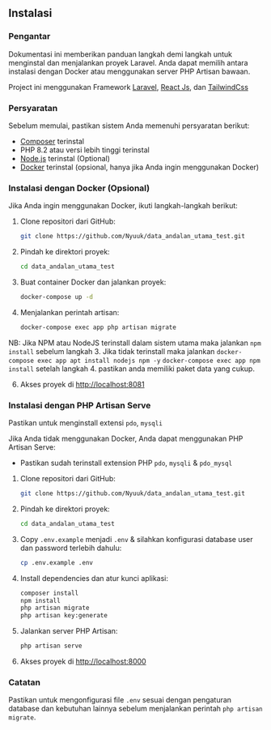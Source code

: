 ## Instalasi

### Pengantar
Dokumentasi ini memberikan panduan langkah demi langkah untuk menginstal dan menjalankan proyek Laravel. Anda dapat memilih antara instalasi dengan Docker atau menggunakan server PHP Artisan bawaan.

Project ini menggunakan Framework [Laravel](https://laravel.com/), [React Js](https://react.dev/), dan [TailwindCss](https://tailwindcss.com/)

### Persyaratan
Sebelum memulai, pastikan sistem Anda memenuhi persyaratan berikut:

- [Composer](https://getcomposer.org/) terinstal
- PHP 8.2 atau versi lebih tinggi terinstal
- [Node.js](https://nodejs.org/) terinstal (Optional)
- [Docker](https://www.docker.com/) terinstal (opsional, hanya jika Anda ingin menggunakan Docker)


### Instalasi dengan Docker (Opsional)
Jika Anda ingin menggunakan Docker, ikuti langkah-langkah berikut:

1. Clone repositori dari GitHub:
   ```bash
   git clone https://github.com/Nyuuk/data_andalan_utama_test.git
   ```

2. Pindah ke direktori proyek:
   ```bash
   cd data_andalan_utama_test
   ```

4. Buat container Docker dan jalankan proyek:
   ```bash
   docker-compose up -d
   ```

5. Menjalankan perintah artisan:
   ```bash
   docker-compose exec app php artisan migrate
   ```

NB: Jika NPM atau NodeJS terinstall dalam sistem utama maka jalankan `npm install` sebelum langkah 3. Jika tidak terinstall maka jalankan `docker-compose exec app apt install nodejs npm -y` `docker-compose exec app npm install` setelah langkah 4. pastikan anda memiliki paket data yang cukup.


6. Akses proyek di [http://localhost:8081](http://localhost:8081)

### Instalasi dengan PHP Artisan Serve
Pastikan untuk menginstall extensi `pdo`, `mysqli`

Jika Anda tidak menggunakan Docker, Anda dapat menggunakan PHP Artisan Serve:
- Pastikan sudah terinstall extension PHP `pdo`, `mysqli` & `pdo_mysql`

1. Clone repositori dari GitHub:
   ```bash
   git clone https://github.com/Nyuuk/data_andalan_utama_test.git
   ```

2. Pindah ke direktori proyek:
   ```bash
   cd data_andalan_utama_test
   ```

3. Copy `.env.example` menjadi `.env` & silahkan konfigurasi database user dan password terlebih dahulu:
   ```bash
   cp .env.example .env
   ```

4. Install dependencies dan atur kunci aplikasi:
   ```bash
   composer install
   npm install
   php artisan migrate
   php artisan key:generate
   ```

5. Jalankan server PHP Artisan:
   ```bash
   php artisan serve
   ```

6. Akses proyek di [http://localhost:8000](http://localhost:8000)

### Catatan
Pastikan untuk mengonfigurasi file `.env` sesuai dengan pengaturan database dan kebutuhan lainnya sebelum menjalankan perintah `php artisan migrate`.
